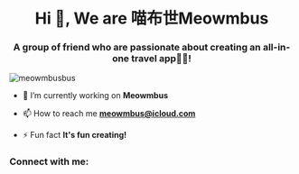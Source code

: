 <h1 align="center">Hi 👋, We are 喵布世Meowmbus</h1>
<h3 align="center">A group of friend who are passionate about creating an all-in-one travel app🐱‍🐉!</h3>

<p align="left"> <img src="https://komarev.com/ghpvc/?username=meowmbusbus&label=Profile%20views&color=0e75b6&style=flat" alt="meowmbusbus" /> </p>

- 🔭 I’m currently working on **Meowmbus**

- 📫 How to reach me **meowmbus@icloud.com**

- ⚡ Fun fact **It's fun creating!**

<h3 align="left">Connect with me:</h3>
<p align="left">
</p>
